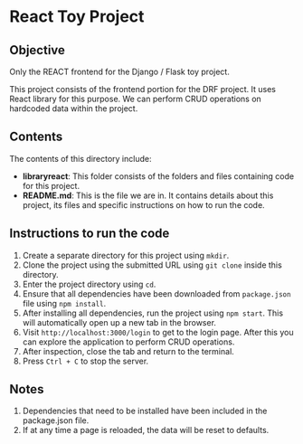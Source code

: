 # React Toy Project

## Objective
Only the REACT frontend for the Django / Flask toy project.

This project consists of the frontend portion for the DRF project. It uses React library for this purpose. We can perform CRUD operations on hardcoded data within the project.

## Contents
The contents of this directory include:

- **libraryreact**: This folder consists of the folders and files containing code for this project.
- **README.md**: This is the file we are in. It contains details about this project, its files and specific instructions on how to run the code.

## Instructions to run the code

1. Create a separate directory for this project using ```mkdir```.
2. Clone the project using the submitted URL using ```git clone``` inside this directory.
3. Enter the project directory using ```cd```.
4. Ensure that all dependencies have been downloaded from ```package.json``` file using ```npm install```. 
5. After installing all dependencies, run the project using ```npm start```. This will automatically open up a new tab in the browser.
6. Visit ```http://localhost:3000/login``` to get to the login page. After this you can explore the application to perform CRUD operations.
7. After inspection, close the tab and return to the terminal.
8. Press ```Ctrl + C``` to stop the server.

## Notes

1. Dependencies that need to be installed have been included in the package.json file.
2. If at any time a page is reloaded, the data will be reset to defaults.